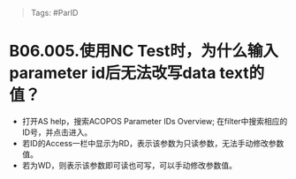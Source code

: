 > Tags: #ParID

# B06.005.使用NC Test时，为什么输入parameter id后无法改写data text的值？

- 打开AS help，搜索ACOPOS Parameter IDs Overview; 在filter中搜索相应的ID号，并点击进入。
- 若ID的Access一栏中显示为RD，表示该参数为只读参数，无法手动修改参数值。
- 若为WD，则表示该参数即可读也可写，可以手动修改参数值。
